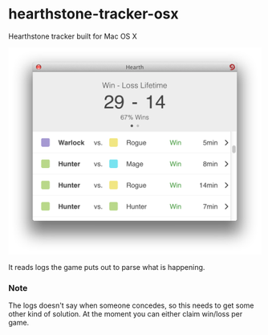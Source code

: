 hearthstone-tracker-osx
=======================

Hearthstone tracker built for Mac OS X


![Preview of the application](app.png)


It reads logs the game puts out to parse what is happening.

### Note

The logs doesn't say when someone concedes, so this needs to get some other kind of solution. At the moment you can either claim win/loss per game. 